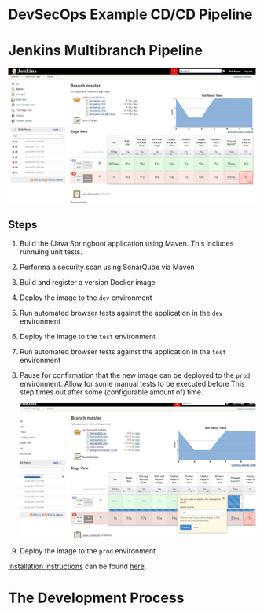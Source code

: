 # DevSecOps Example CD/CD Pipeline

# Jenkins Multibranch Pipeline
![Jenkins Ppeline](./doc/images/Jenkins-hello-world-master.png)

## Steps

1. Build the (Java Springboot application using Maven.
   This includes runnuing unit tests.
2. Performa a security scan using SonarQube via Maven
3. Build and register a version Docker image
4. Deploy the image to the `dev` environment
5. Run automated browser tests against the application in the `dev` environment
6. Deploy the image to the `test` environment
7. Run automated browser tests against the application in the `test` environment
8. Pause for confirmation that the new image can be deployed to the `prod` environment.
   Allow for some manual tests to be executed before 
   This step times out after some (configurable amount of) time.

   ![Pause Pipeline](./doc/images/Jenkins-hello-world-master-pause.png)

9. Deploy the image to the `prod` environment


[Installation instructions](./doc/Install.md) can be found 
[here]((./doc/Install.md)).

# The Development Process



